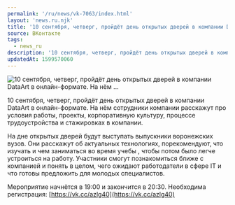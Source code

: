 ```yaml
---
permalink: '/ru/news/vk-7063/index.html'
layout: 'news.ru.njk'
title: '10 сентября, четверг, пройдёт день открытых дверей в компании DataArt в онлайн-формате. На нём …'
source: ВКонтакте
tags:
  - news_ru
description: '10 сентября, четверг, пройдёт день открытых дверей в компании DataArt в онлайн-формате. На нём …'
updatedAt: 1599570060
---
```

![10 сентября, четверг, пройдёт день открытых дверей в компании DataArt в онлайн-формате. На нём …](https://sun9-25.userapi.com/impg/L91CZVBhg2TMXmmTFyz5xxYnp3iLIS4d4OYwyA/-2-39rI5b2s.jpg?size=807x538&quality=96&proxy=1&sign=43071049fc4cb857c1a7537b7f5ae629&c_uniq_tag=Q5u_pf-4VF9qAHkBR1wlgphG5jOIhP0SMEHXxhXZTug&type=album)

10 сентября, четверг, пройдёт день открытых дверей в компании DataArt в онлайн-формате. На нём сотрудники компании расскажут про условия работы, проекты, корпоративную культуру, процессе трудоустройства и стажировках в компании.

На дне открытых дверей будут выступать выпускники воронежских вузов. Они расскажут об актуальных технологиях, порекомендуют, что изучать и чем заниматься во время учебы , чтобы потом было легче устроиться на работу. Участники смогут познакомиться ближе с компанией и понять в целом, чего ожидают работодатели в сфере IT и что готовы предложить для молодых специалистов.

Мероприятие начнётся в 19:00 и закончится в 20:30. Необходима регистрация: [https://vk.cc/azlg40](https://vk.cc/azlg40)
